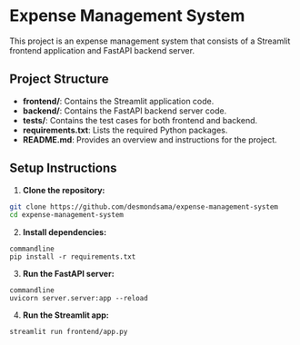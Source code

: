 # Expense Management System


This project is an expense management system that consists of a Streamlit frontend application and FastAPI backend server.


## Project Structure

- **frontend/**: Contains the Streamlit application code.
- **backend/**: Contains the FastAPI backend server code.
- **tests/**: Contains the test cases for both frontend and backend.
- **requirements.txt**: Lists the required Python packages.
- **README.md**: Provides an overview and instructions for the project.


## Setup Instructions
1. **Clone the repository:**
```bash
git clone https://github.com/desmondsama/expense-management-system
cd expense-management-system
```
2. **Install dependencies:**
```
commandline
pip install -r requirements.txt
```
3. **Run the FastAPI server:**
```
commandline
uvicorn server.server:app --reload
```
4. **Run the Streamlit app:** 
```commandline
streamlit run frontend/app.py
```